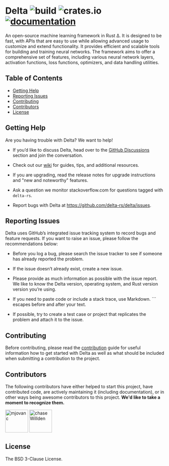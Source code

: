 # Delta <!-- omit in toc --> ![build](https://img.shields.io/github/actions/workflow/status/delta-rs/delta/core.yml?branch=master) ![crates.io](https://img.shields.io/crates/v/deltaml.svg) [![documentation](https://img.shields.io/badge/docs-deltaml-blue?logo=rust)](https://docs.rs/deltaml/latest/) 

An open-source machine learning framework in Rust Δ. It is designed to be fast, with APIs that are easy to use while allowing advanced usage to customize and extend functionality. It provides efficient and scalable tools for building and training neural networks. The framework aims to offer a comprehensive set of features, including various neural network layers, activation functions, loss functions, optimizers, and data handling utilities.

## Table of Contents <!-- omit in toc -->

- [Getting Help](#getting-help)
- [Reporting Issues](#reporting-issues)
- [Contributing](#contributing)
- [Contributors](#contributors)
- [License](#license)

## Getting Help

Are you having trouble with Delta? We want to help!

[//]: # "- Read through the documentation on our [docs](https://docs.rs/delta/latest/delta/)."

- If you’d like to discuss Delta, head over to the [GitHub Discussions](https://github.com/delta-rs/delta/discussions) section and join the conversation.

- Check out our [wiki](https://github.com/delta-rs/delta/wiki) for guides, tips, and additional resources.

- If you are upgrading, read the release notes for upgrade instructions and "new and noteworthy" features.

- Ask a question we monitor stackoverflow.com for questions tagged with `delta-rs`.

- Report bugs with Delta at https://github.com/delta-rs/delta/issues.

## Reporting Issues

Delta uses GitHub’s integrated issue tracking system to record bugs and feature requests. If you want to raise an issue, please follow the recommendations below:

- Before you log a bug, please search the issue tracker to see if someone has already reported the problem.

- If the issue doesn’t already exist, create a new issue.

- Please provide as much information as possible with the issue report. We like to know the Delta version, operating system, and Rust version version you’re using.

- If you need to paste code or include a stack trace, use Markdown. ``` escapes before and after your text.

- If possible, try to create a test case or project that replicates the problem and attach it to the issue.

## Contributing

Before contributing, please read the [contribution](https://github.com/delta-rs/Delta/blob/master/CONTRIBUTING.md) guide for useful information how to get started with Delta as well as what should be included when submitting a contribution to the project.

## Contributors

The following contributors have either helped to start this project, have contributed
code, are actively maintaining it (including documentation), or in other ways
being awesome contributors to this project. **We'd like to take a moment to recognize them.**

[<img src="https://github.com/mjovanc.png?size=72" alt="mjovanc" width="72">](https://github.com/mjovanc)
[<img src="https://github.com/chaseWillden.png?size=72" alt="chaseWillden" width="72">](https://github.com/chaseWillden)

## License

The BSD 3-Clause License.
